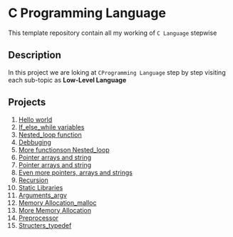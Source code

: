 # C Programming Language

This template repository contain all my working of `C Language` stepwise

## Description
In this project we are loking at `CProgramming Language` step by step visiting each sub-topic as **Low-Level Language**

## Projects
1. [Hello world](https://github.com/penscola/alx-low_level_programming/tree/master/0x00-hello_world)
2. [If_else_while variables](https://github.com/penscola/alx-low_level_programming/tree/master/0x01-variables_if_else_while)
3. [Nested_loop function](https://github.com/penscola/alx-low_level_programming/tree/master/0x02-functions_nested_loops)
4. [Debbuging](https://github.com/penscola/alx-low_level_programming/tree/master/0x03-debugging)
5. [More functionson Nested_loop](https://github.com/penscola/alx-low_level_programming/tree/master/0x04-more_functions_nested_loops)
6. [Pointer arrays and string](https://github.com/penscola/alx-low_level_programming/tree/master/0x05-pointers_arrays_strings)
7. [Pointer arrays and string](https://github.com/penscola/alx-low_level_programming/tree/master/0x06-pointers_arrays_strings)
8. [Even more pointers, arrays and strings](https://github.com/penscola/alx-low_level_programming/tree/master/0x07-pointers_arrays_strings)
9. [Recursion](https://github.com/penscola/alx-low_level_programming/tree/master/0x08-recursion)
10. [Static Libraries](https://github.com/penscola/alx-low_level_programming/tree/master/0x09-static_libraries)
11. [Arguments_argv](https://github.com/penscola/alx-low_level_programming/tree/master/0x0A-argc_argv)
12. [Memory Allocation_malloc](https://github.com/penscola/alx-low_level_programming/tree/master/0x0B-malloc_free)
13. [More Memory Allocation](https://github.com/penscola/alx-low_level_programming/tree/master/0x0C-more_malloc_free)
14. [Preprocessor](https://github.com/penscola/alx-low_level_programming/tree/master/0x0D-preprocessor)
15. [Structers_typedef](https://github.com/penscola/alx-low_level_programming/tree/master/0x0E-structures_typedef)
